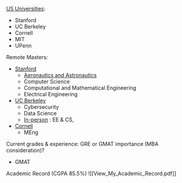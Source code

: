 [US Universities](https://www.geeksforgeeks.org/list-of-top-us-universities-for-ms-in-computer-science/):
- Stanford
- UC Berkeley
- Cornell
- MIT
- UPenn

Remote Masters:
- [Stanford](https://online.stanford.edu/explore?type=program&credentials%5B101%5D=101&filter%5B0%5D=credentials%3A101&keywords&items_per_page=12)
	- [Aeronautics and Astronautics](https://online.stanford.edu/explore?type=program&credentials%5B101%5D=101&filter%5B0%5D=credentials%3A101&keywords&items_per_page=12)
	- Computer Science
	- Computational and Mathematical Engineering
	- Electrical Engineering
- [UC Berkeley](https://2u.com/partners/uc-berkeley/)
	- Cybersecurity
	- Data Science
	- [In-person](https://grad.berkeley.edu/admissions/choosing-your-program/list/?_degree_type=e279e9039ca75e3c6a185b2aa41175c4) : EE & CS, 
- [Cornell](https://www.engineering.cornell.edu/meng-online) 
	- MEng

Current grades & experience: GRE or GMAT importance (MBA consideration)?
- GMAT 

Academic Record (CGPA 85.5%)
![[View_My_Academic_Record.pdf]]